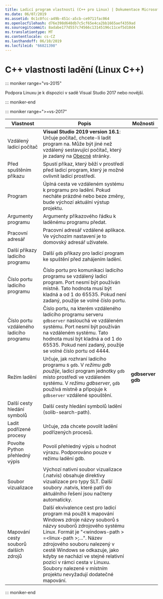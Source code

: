 ```yaml
---
title: Ladicí program vlastnosti (C++ pro Linux) | Dokumentace Microsoftu
ms.date: 06/07/2019
ms.assetid: 0c1c0fcc-a49b-451c-a5cb-ce9711fac064
ms.openlocfilehash: d76e398d648db7c5cf65e4ca2bb1665aef4359ad
ms.sourcegitcommit: 8adabe177d557c74566c13145196c11cef5d10d4
ms.translationtype: MT
ms.contentlocale: cs-CZ
ms.lasthandoff: 06/10/2019
ms.locfileid: "66821398"
---
```

# <a name="c-debugging-properties-linux-c"></a>C++ vlastnosti ladění (Linux C++)

::: moniker range="vs-2015"

Podpora Linuxu je k dispozici v sadě Visual Studio 2017 nebo novější.

::: moniker-end

::: moniker range=">=vs-2017"

Vlastnost | Popis | Možnosti
--- | ---| ---
Vzdálený ladicí počítač | **Visual Studio 2019 version 16.1**: Určuje počítač, chcete-li ladit program na. Může být jiné než vzdálený sestavující počítač, který je zadaný na [Obecné](general-linux.md) stránky.
Před spuštěním příkazu | Spustí příkaz, který běží v prostředí před ladicí program, který je možné ovlivnit ladicí prostředí.
Program | Úplná cesta ve vzdáleném systému k programu pro ladění. Pokud necháte prázdné nebo beze změny, bude výchozí aktuální výstup projektu.
Argumenty programu | Argumenty příkazového řádku k laděnému programu předat.
Pracovní adresář | Pracovní adresář vzdálené aplikace. Ve výchozím nastavení je to domovský adresář uživatele.
Další příkazy ladicího programu | Další `gdb` příkazy pro ladicí program ke spuštění před zahájením ladění.
Číslo portu ladicího programu | Číslo portu pro komunikaci ladicího programu se vzdálený ladicí program. Port nesmí být používán místně. Tato hodnota musí být kladná a od 1 do 65535. Pokud není zadaný, použije se volné číslo portu.
Číslo portu vzdáleného ladicího programu | Číslo portu, na kterém vzdáleného ladícího programu serveru `gdbserver` naslouchá ve vzdáleném systému. Port nesmí být používán na vzdáleném systému. Tato hodnota musí být kladná a od 1 do 65535. Pokud není zadaný, použije se volné číslo portu od 4444.
Režim ladění | Určuje, jak rozhraní ladicího programu s `gdb`. V *režimu gdb použije*, ladicí program jednotky `gdb` místo prostředí ve vzdáleném systému. V *režimu gdbserver*, `gdb` používá místně a připojuje k `gdbserver` vzdálené spouštění. | **gdbserver**<br/>**gdb**
Další cesty hledání symbolů | Další cesty hledání symbolů ladění (solib-search-path).
Ladit podřízené procesy | Určuje, zda chcete povolit ladění podřízených procesů.
Povolte Python přehledný výpis | Povolí přehledný výpis u hodnot výrazu. Podporováno pouze v režimu ladění gdb.
Soubor vizualizace | Výchozí nativní soubor vizualizace (.natvis) obsahuje direktivy vizualizace pro typy SLT. Další soubory .natvis, které patří do aktuálního řešení jsou načteny automaticky.
Mapování cesty souborů dalších zdrojů | Další ekvivalence cest pro ladicí program má použít k mapování Windows zdroje názvy souborů s názvy souborů zdrojového systému Linux. Formát je "\<windows-path > =\<linux-path >;...". Název zdrojového souboru nalezený v cestě Windows se odkazuje, jako kdyby se nachází ve stejné relativní pozici v rámci cesta v Linuxu. Soubory nalezené v místním projektu nevyžadují dodatečné mapování.

::: moniker-end
